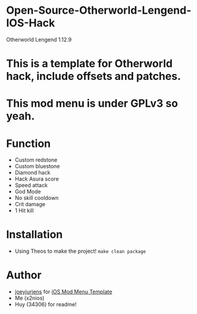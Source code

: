 # Open-Source-Otherworld-Lengend-IOS-Hack
Otherworld Lengend 1.12.9

# This is a template for Otherworld hack, include offsets and patches.
# This mod menu is under GPLv3 so yeah.

# Function
- Custom redstone
- Custom bluestone
- Diamond hack
- Hack Asura score
- Speed attack
- God Mode
- No skill cooldown
- Crit damage
- 1 Hit kill

# Installation
- Using Theos to make the project! ```make clean package```

# Author
- [joeyjurjens](https://github.com/joeyjurjens) for [iOS Mod Menu Template](https://github.com/joeyjurjens/iOS-Mod-Menu-Template-for-Theos)
- Me (x2nios)
- Huy (34306) for readme!














